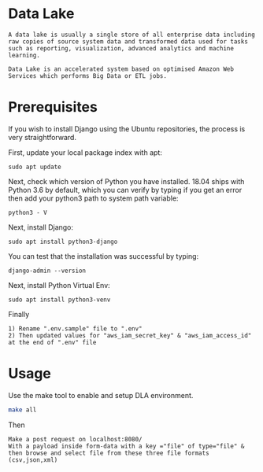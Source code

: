 # Data Lake

```
A data lake is usually a single store of all enterprise data including raw copies of source system data and transformed data used for tasks such as reporting, visualization, advanced analytics and machine learning.

Data Lake is an accelerated system based on optimised Amazon Web Services which performs Big Data or ETL jobs.
```

# Prerequisites

If you wish to install Django using the Ubuntu repositories, the process is very straightforward.

First, update your local package index with apt:

```
sudo apt update
```

Next, check which version of Python you have installed. 18.04 ships with Python 3.6 by default, which you can verify by typing if you get an error then add your python3 path to system path variable:

```
python3 - V
```

Next, install Django:

```
sudo apt install python3-django
```

You can test that the installation was successful by typing:

```
django-admin --version
```

Next, install Python Virtual Env:

```
sudo apt install python3-venv
```
Finally
```
1) Rename ".env.sample" file to ".env"
2) Then updated values for "aws_iam_secret_key" & "aws_iam_access_id" at the end of ".env" file
```

# Usage

Use the make tool to enable and setup DLA environment.

```bash
make all
```
Then
```
Make a post request on localhost:8080/ 
With a payload inside form-data with a key ="file" of type="file" &
then browse and select file from these three file formats (csv,json,xml)
```
